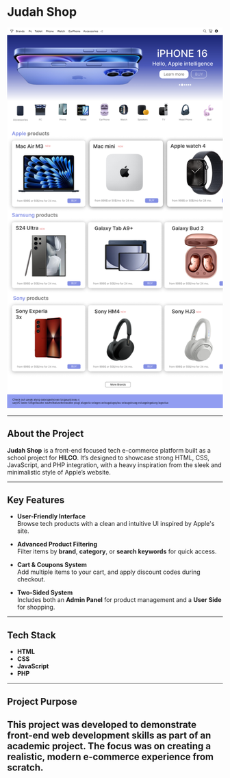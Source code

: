 # **Judah Shop**  

![Judah Shop Screenshot](Screenshot.png)

---

## **About the Project**

**Judah Shop** is a front-end focused tech e-commerce platform built as a school project for **HILCO**. It’s designed to showcase strong HTML, CSS, JavaScript, and PHP integration, with a heavy inspiration from the sleek and minimalistic style of Apple’s website.

---

## **Key Features**  

- **User-Friendly Interface**  
  Browse tech products with a clean and intuitive UI inspired by Apple's site.

- **Advanced Product Filtering**  
  Filter items by **brand**, **category**, or **search keywords** for quick access.

- **Cart & Coupons System**  
  Add multiple items to your cart, and apply discount codes during checkout.

- **Two-Sided System**  
  Includes both an **Admin Panel** for product management and a **User Side** for shopping.

---

## **Tech Stack**

- **HTML**
- **CSS**
- **JavaScript**
- **PHP**

---

## **Project Purpose**

This project was developed to demonstrate front-end web development skills as part of an academic project. The focus was on creating a realistic, modern e-commerce experience from scratch.
---
